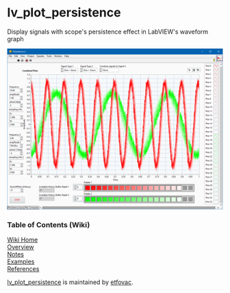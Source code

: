 # lv_plot_persistence

Display signals with scope's persistence effect in LabVIEW's waveform graph

<img src="./graphics/2021-07-28_143113.png" alt="Persistence_FP">

### Table of Contents (Wiki)
[Wiki Home](https://github.com/etfovac/lv_plot_persistence/wiki)  
[Overview](https://github.com/etfovac/lv_plot_persistence/wiki/Overview)  
[Notes](https://github.com/etfovac/lv_plot_persistence/wiki/Notes)  
[Examples](https://github.com/etfovac/lv_plot_persistence/wiki/Examples)  
[References](https://github.com/etfovac/lv_plot_persistence/wiki/References)  


[lv_plot_persistence](https://github.com/etfovac/lv_plot_persistence) is maintained by [etfovac](https://github.com/etfovac).
